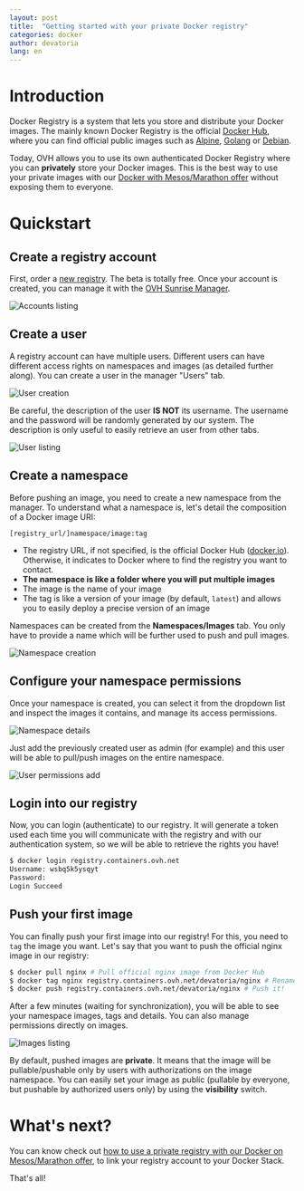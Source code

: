 ```yaml
---
layout: post
title:  "Getting started with your private Docker registry"
categories: docker
author: devatoria
lang: en
---
```


# Introduction

Docker Registry is a system that lets you store and distribute your Docker images. The mainly known Docker Registry is the official [Docker Hub](https://hub.docker.com/), where you can find official public images such as [Alpine](https://hub.docker.com/_/alpine/), [Golang](https://hub.docker.com/_/golang/) or [Debian](https://hub.docker.com/_/debian/).

Today, OVH allows you to use its own authenticated Docker Registry where you can **privately** store your Docker images. This is the best way to use your private images with our [Docker with Mesos/Marathon offer](https://www.runabove.com/docker-with-mesos-marathon.xml) without exposing them to everyone.

# Quickstart
## Create a registry account

First, order a [new registry](https://www.ovh.com/fr/order/express/#/new/express/resume?products=~(~(planCode~'registry-beta~configuration~(~)~option~(~)~quantity~1~productId~'registry))). The beta is totally free. Once your account is created, you can manage it with the [OVH Sunrise Manager](https://www.ovh.com/manager/sunrise/registry/#/registry).

![Accounts listing](/kb/images/2017-01-04-how-to-start-with-your-private-docker-registry/accounts_listing.png)

## Create a user

A registry account can have multiple users. Different users can have different access rights on namespaces and images (as detailed further along). You can create a user in the manager "Users" tab.


![User creation](/kb/images/2017-01-04-how-to-start-with-your-private-docker-registry/user_creation.png)

Be careful, the description of the user **IS NOT** its username. The username and the password will be randomly generated by our system. The description is only useful to easily retrieve an user from other tabs.

![User listing](/kb/images/2017-01-04-how-to-start-with-your-private-docker-registry/user_listing.png)

## Create a namespace

Before pushing an image, you need to create a new namespace from the manager. To understand what a namespace is, let's detail the composition of a Docker image URI:

```
[registry_url/]namespace/image:tag
```

* The registry URL, if not specified, is the official Docker Hub ([docker.io](docker.io)). Otherwise, it indicates to Docker where to find the registry you want to contact.
* **The namespace is like a folder where you will put multiple images**
* The image is the name of your image
* The tag is like a version of your image (by default, `latest`) and allows you to easily deploy a precise version of an image

Namespaces can be created from the **Namespaces/Images** tab. You only have to provide a name which will be further used to push and pull images.

![Namespace creation](/kb/images/2017-01-04-how-to-start-with-your-private-docker-registry/namespace_creation.png)

## Configure your namespace permissions

Once your namespace is created, you can select it from the dropdown list and inspect the images it contains, and manage its access permissions.

![Namespace details](/kb/images/2017-01-04-how-to-start-with-your-private-docker-registry/namespace_details.png)

Just add the previously created user as admin (for example) and this user will be able to pull/push images on the entire namespace.

![User permissions add](/kb/images/2017-01-04-how-to-start-with-your-private-docker-registry/user_permissions_add.png)

## Login into our registry

Now, you can login (authenticate) to our registry. It will generate a token used each time you will communicate with the registry and with our authentication system, so we will be able to retrieve the rights you have!

```bash
$ docker login registry.containers.ovh.net
Username: wsbq5k5ysqyt
Password:
Login Succeed
```

## Push your first image

You can finally push your first image into our registry! For this, you need to `tag` the image you want. Let's say that you want to push the official nginx image in our registry:

```bash
$ docker pull nginx # Pull official nginx image from Docker Hub
$ docker tag nginx registry.containers.ovh.net/devatoria/nginx # Rename image and add registry information
$ docker push registry.containers.ovh.net/devatoria/nginx # Push it!
```

After a few minutes (waiting for synchronization), you will be able to see your namespace images, tags and details. You can also manage permissions directly on images.

![Images listing](/kb/images/2017-01-04-how-to-start-with-your-private-docker-registry/images_listing.png)

By default, pushed images are **private**. It means that the image will be pullable/pushable only by users with authorizations on the image namespace. You can easily set your image as public (pullable by everyone, but pushable by authorized users only) by using the **visibility** switch.

# What's next?

You can know check out [how to use a private registry with our Docker on Mesos/Marathon offer](https://community.runabove.com/kb/en/docker/using-a-private-registry.html), to link your registry account to your Docker Stack.

That's all!
